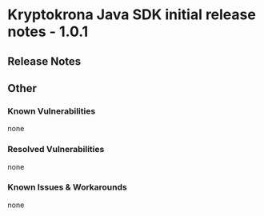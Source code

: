# Kryptokrona Java SDK initial release notes - 1.0.1

## Release Notes

## Other

### Known Vulnerabilities
none

### Resolved Vulnerabilities
none

### Known Issues & Workarounds
none